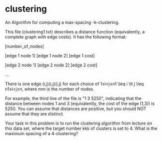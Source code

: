 # clustering
An Algorithm for computing a max-spacing -k-clustering.

This file (clustering1.txt) describes a distance function (equivalently, a complete graph with edge costs). It has the following format:

[number_of_nodes]

[edge 1 node 1] [edge 1 node 2] [edge 1 cost]

[edge 2 node 1] [edge 2 node 2] [edge 2 cost]

...

There is one edge (i,j)(i,j)(i,j) for each choice of 1≤i<j≤n1 \leq i \lt j \leq n1≤i<j≤n, where nnn is the number of nodes.

For example, the third line of the file is "1 3 5250", indicating that the distance between nodes 1 and 3 (equivalently, the cost of the edge (1,3)) is 5250. You can assume that distances are positive, but you should NOT assume that they are distinct.

Your task in this problem is to run the clustering algorithm from lecture on this data set, where the target number kkk of clusters is set to 4. What is the maximum spacing of a 4-clustering?
